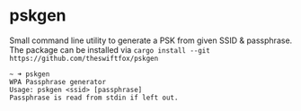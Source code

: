 # pskgen

Small command line utility to generate a PSK from given SSID & passphrase.  
The package can be installed via `cargo install --git https://github.com/theswiftfox/pskgen`  

```text
~ ➜ pskgen
WPA Passphrase generator
Usage: pskgen <ssid> [passphrase]
Passphrase is read from stdin if left out.
```
 
